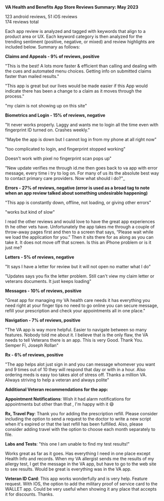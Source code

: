 **VA Health and Benefits App Store Reviews Summary: May 2023**

123 android reviews, 51 iOS reviews \
174 reviews total

Each app review is analyzed and tagged with keywords that align to a product area or UX. Each keyword category is then analyzed for the trending sentiment (positive, negative, or mixed) and review highlights are included below. Summary as follows: 
 
 
**Claims and Appeals - 9% of reviews, positive**

"This is the best! A lots more faster & efficient than calling and dealing with the cues and automated menu choices. Getting info on submitted claims faster than mailed results." 

"This app is great but our lives would be made easier if this App would indicate there has been a change to a claim as it moves through the process."

"my claim is not showing up on this site"

**Biometrics and Login - 15% of reviews, negative**

"It never works properly. Laggy and wants me to login all the time even with fingerprint ID turned on. Crashes weekly."

"Maybe the app is down but I cannot log in from my phone at all right now" 

"too complicated to login, and fingerprint stopped working" 

Doesn't work with pixel no fingerprint scan pops up" 

"New update verifies me through id.me then goes back to va app with error message, every time i try to log on. For many of us its the absolute best way to contact primary care providers. Now what should i do?"_

**Errors - 27% of reviews, negative (error is used as a broad tag to note when an app review talked about something undesirable happening)**

"This app is constantly down, offline, not loading, or giving other errors" 

"works but kind of slow"

I read the other reviews and would love to have the great app experiences th he other vets have. Unfortunately the app takes me through a couple of throw-away pages first and then to a screen that says, “Please wait while we load the application for you.” Then it sits there for as along as you can take it. It does not move off that screen. Is this an iPhone problem or is it just me?

**Letters - 5% of reviews, negative**

"It says I have a letter for review but it will not open no matter what I do" 

"Updates says you fix the letter problem. Still can't view my claim letter or veterans documents. It just keeps loading"

**Messages - 10% of reviews, positive**

"Great app for managing my VA health care needs it has everything you need right at your finger tips no need to go online you can secure message, refill your prescription and check your appointments all in one place."

**Navigation - 7% of reviews, positive**

"The VA app is way more helpful. Easier to navigate between so many features. Nobody told me about it. I believe that is the only flaw, the VA needs to tell Veterans there is an app. This is very Good. Thank You. Semper Fi, Joseph Rollan" 


**Rx - 6% of reviews, positive**

"The app helps alot just sign in and you can message whomever you want and 9 times out of 10 they will respond that day or with in a hour. Also ordering meds is easy too takes alot of stress off. Thanks a million VA. Always striving to help a veteran and always polite"

**Additional Veteran recommendations for the app:**

**Appointment Notifications**: Wish it had alarm notifications for appointments but other than that , I'm happy with it 😄

**Rx, Travel Pay**: Thank you for adding the prescription refill. Please consider including the option to send a request to the doctor to write a new script when it's expired or that the last refill has been fulfilled. Also, please consider adding travel with the option to choose each month separately to file.

**Labs and Tests**: "this one I am unable to find my test results!"

Works great as far as it goes. Has everything I need in one place except Health Info and records. When my VA allergist sends me the results of my allergy test, I get the message in the VA app, but have to go to the web site to see results. Would be great is everything was in the VA app.

**Veteran ID Card**: This app works wonderfully and is very help. Feature request. With IOS, the option to add the military proof of service card to the WALLET app. Could be very useful when showing it any place that accepts it for discounts. Thanks.
